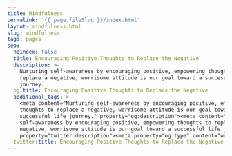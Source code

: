 ```yaml
---
title: Mindfulness
permalink: '{{ page.fileSlug }}/index.html'
layout: mindfulness.html
slug: mindfulness
tags: pages
seo:
  noindex: false
  title: Encouraging Positive Thoughts to Replace the Negative
  description: >-
    Nurturing self-awareness by encouraging positive, empowering thoughts to
    replace a negative, worrisome attitude is our goal toward a successful life
    journey.
  og:title: Encouraging Positive Thoughts to Replace the Negative
  additional_tags: >-
    <meta content="Nurturing self-awareness by encouraging positive, empowering
    thoughts to replace a negative, worrisome attitude is our goal toward a
    successful life journey." property="og:description"><meta content="Nurturing
    self-awareness by encouraging positive, empowering thoughts to replace a
    negative, worrisome attitude is our goal toward a successful life journey."
    property="twitter:description"><meta property="og:type" content="website">
  twitter:title: Encouraging Positive Thoughts to Replace the Negative
---
```



